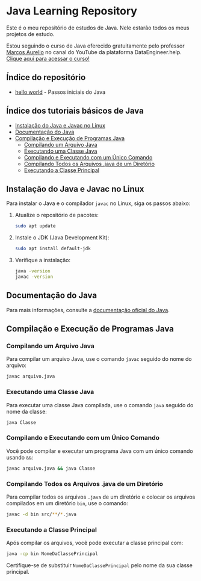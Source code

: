 # Java Learning Repository
Este é o meu repositório de estudos de Java. Nele estarão todos os meus projetos de estudo.

Estou seguindo o curso de Java oferecido gratuitamente pelo professor [Marcos Aurelio](https://github.com/aureliowozhiak/intensivo_java) no canal do YouTube da plataforma DataEngineer.help. [Clique aqui para acessar o curso!](https://www.youtube.com/watch?v=4ODg1D2970E&list=PLRCKdG6PaMS02zE-ctR0ZHZUhcsx_yj-V&index=1)

## Índice do repositório
- [hello world](/hello_world) - Passos iniciais do Java

## Índice dos tutoriais básicos de Java

- [Instalação do Java e Javac no Linux](#instalação-do-java-e-javac-no-linux)
- [Documentação do Java](#documentação-do-java)
- [Compilação e Execução de Programas Java](#compilação-e-execução-de-programas-java)
   - [Compilando um Arquivo Java](#compilando-um-arquivo-java)
   - [Executando uma Classe Java](#executando-uma-classe-java)
   - [Compilando e Executando com um Único Comando](#compilando-e-executando-com-um-único-comando)
   - [Compilando Todos os Arquivos .java de um Diretório](#compilando-todos-os-arquivos-java-de-um-diretório)
   - [Executando a Classe Principal](#executando-a-classe-principal)

## Instalação do Java e Javac no Linux

Para instalar o Java e o compilador `javac` no Linux, siga os passos abaixo:

1. Atualize o repositório de pacotes:
   ```bash
   sudo apt update
   ```

2. Instale o JDK (Java Development Kit):
   ```bash
   sudo apt install default-jdk
   ```

3. Verifique a instalação:
   ```bash
   java -version
   javac -version
   ```

## Documentação do Java

Para mais informações, consulte a [documentação oficial do Java](https://docs.oracle.com/javase/8/docs/).

## Compilação e Execução de Programas Java

### Compilando um Arquivo Java

Para compilar um arquivo Java, use o comando `javac` seguido do nome do arquivo:
```bash
javac arquivo.java
```

### Executando uma Classe Java

Para executar uma classe Java compilada, use o comando `java` seguido do nome da classe:
```bash
java Classe
```

### Compilando e Executando com um Único Comando

Você pode compilar e executar um programa Java com um único comando usando `&&`:
```bash
javac arquivo.java && java Classe
```

### Compilando Todos os Arquivos .java de um Diretório

Para compilar todos os arquivos `.java` de um diretório e colocar os arquivos compilados em um diretório `bin`, use o comando:
```bash
javac -d bin src/**/*.java
```

### Executando a Classe Principal

Após compilar os arquivos, você pode executar a classe principal com:
```bash
java -cp bin NomeDaClassePrincipal
```

Certifique-se de substituir `NomeDaClassePrincipal` pelo nome da sua classe principal.
